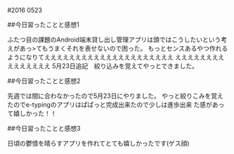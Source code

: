 #2016 0523

##今日習ったことと感想1

ふたつ目の課題のAndroid端末貸し出し管理アプリは頭ではこうしたいという考えがあっ>てもうまくそれを表せないので困った。
もっとセンスあるやつ作れるようになりてえええええええええええええええええええええ
えええええええええええええええ
5月23日追記　絞り込みを覚えてやっとできました。


##今日習ったことと感想2

先週では間に合わなかったので5月23日にやりました。
やっと絞りこみを覚えたのでe-typingのアプリはぱぱっと完成出来たので少しは進歩出来
た感があって嬉しかった！！


##今日習ったことと感想3

日頃の鬱憤を晴らすアプリを作れてとても嬉しかったです(ゲス顔)


